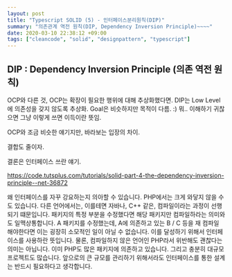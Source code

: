 ```yaml
---
layout: post
title: "Typescript SOLID (5) - 인터페이스분리원칙(DIP)"
summary: "의존관계 역전 원칙(DIP, Dependency Inversion Principle)~~~~"
date: 2020-03-10 22:38:12 +09:00
tags: ["cleancode", "solid", "designpattern", "typescript"]
---
```


## DIP : Dependency Inversion Principle (의존 역전 원칙)

OCP와 다른 것,
OCP는 확장이 필요한 행위에 대해 추상화했다면.
DIP는 Low Level에 의존성을 갖지 않도록 추상화.
Goal은 비슷하지만 목적이 다름. :)
뭐.. 이해하기 귀찮으면 그냥 이렇게 쓰면 이득이란 뜻임.


OCP와 조금 비슷한 얘기지만,
바라보는 입장의 차이.

결합도 줄이자.

결론은 인터페이스 쓰란 얘기.


https://code.tutsplus.com/tutorials/solid-part-4-the-dependency-inversion-principle--net-36872



왜 인터페이스를 자꾸 강요하는지 의아할 수 있습니다. PHP에서는 크게 와닿지 않을 수도 있습니다. 다른 언어에서는,
이를테면 자바나, C++ 같은, 컴파일이라는 과정이 선행되기 떄문입니다. 패키지의 특정 부분을 수정했다면 해당
패키지만 컴파일하라는 의미와도 일맥상통합니다. A 패키지를 수정했는데, A에 의존하고 있는 B / C 등을 재 컴파일
해야한다면 이는 굉장히 소모적인 일이 아닐 수 없습니다. 이를 달성하기 위해서 인터페이스를 사용하란 뜻입니다.
물론, 컴파일하지 않은 언어인 PHP라서 위반해도 괜찮다는 의미는 아닙니다. 이미 PHP도 많은 패키지에 의존하고
있습니다. 그리고 충분히 대규모 프로젝트도 많습니다. 앞으로의 큰 규모를 관리하기 위해서라도 인터페이스를 통한
설계는 반드시 필요하다고 생각합니다.


